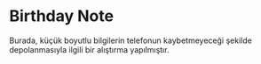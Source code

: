 # Birthday Note

Burada, küçük boyutlu bilgilerin telefonun kaybetmeyeceği şekilde depolanmasıyla ilgili bir alıştırma yapılmıştır.
